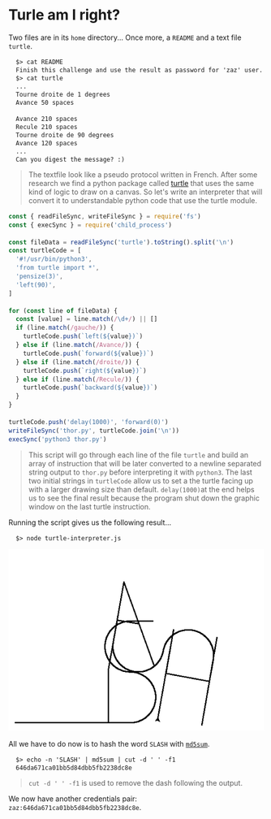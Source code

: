 # Turle am I right?

Two files are in its `home` directory... Once more, a `README` and a text file `turtle`.

```shell
  $> cat README
  Finish this challenge and use the result as password for 'zaz' user.
  $> cat turtle
  ...
  Tourne droite de 1 degrees
  Avance 50 spaces

  Avance 210 spaces
  Recule 210 spaces
  Tourne droite de 90 degrees
  Avance 120 spaces
  ...
  Can you digest the message? :)
```

> The textfile look like a pseudo protocol written in French. After some research we find a python package called [turtle](https://docs.python.org/3/library/turtle.html) that uses the same kind of logic to draw on a canvas. So let's write an interpreter that will convert it to understandable python code that use the turtle module.

```js
const { readFileSync, writeFileSync } = require('fs')
const { execSync } = require('child_process')

const fileData = readFileSync('turtle').toString().split('\n')
const turtleCode = [
  '#!/usr/bin/python3',
  'from turtle import *',
  'pensize(3)',
  'left(90)',
]

for (const line of fileData) {
  const [value] = line.match(/\d+/) || []
  if (line.match(/gauche/)) {
    turtleCode.push(`left(${value})`)
  } else if (line.match(/Avance/)) {
    turtleCode.push(`forward(${value})`)
  } else if (line.match(/droite/)) {
    turtleCode.push(`right(${value})`)
  } else if (line.match(/Recule/)) {
    turtleCode.push(`backward(${value})`)
  }
}

turtleCode.push('delay(1000)', 'forward(0)')
writeFileSync('thor.py', turtleCode.join('\n'))
execSync('python3 thor.py')
```

> This script will go through each line of the file `turtle` and build an array of instruction that will be later converted to a newline separated string output to `thor.py` before interpreting it with `python3`. The last two initial strings in `turtleCode` allow us to set a the turtle facing up with a larger drawing size than default. `delay(1000)`at the end helps us to see the final result because the program shut down the graphic window on the last turtle instruction.

Running the script gives us the following result...

```shell
  $> node turtle-interpreter.js
```

![Turtle writes SLASH](../screens/turtle.png)

All we have to do now is to hash the word `SLASH` with [`md5sum`](https://man7.org/linux/man-pages/man1/md5sum.1.html).

```shell
  $> echo -n 'SLASH' | md5sum | cut -d ' ' -f1
  646da671ca01bb5d84dbb5fb2238dc8e
```

> `cut -d ' ' -f1` is used to remove the dash following the output.

We now have another credentials pair: `zaz:646da671ca01bb5d84dbb5fb2238dc8e`.